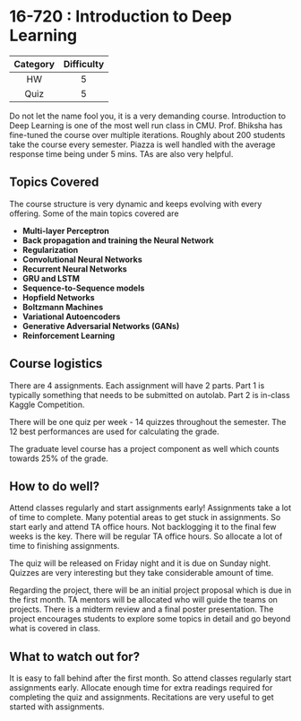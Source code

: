 # 16-720 : Introduction to Deep Learning

| Category | Difficulty |
|:-:       | :-:        |
| HW       | 5     |
| Quiz     | 5     |

Do not let the name fool you, it is a very demanding course. Introduction to Deep Learning is one of the most well run class in CMU. Prof. Bhiksha has 
fine-tuned the course over multiple iterations. Roughly about 200 students 
take the course every semester. Piazza is well handled with the average response 
time being under 5 mins. TAs are also very helpful.

## Topics Covered

The course structure is very dynamic and keeps evolving with every offering. 
Some of the main topics covered are

- **Multi-layer Perceptron**
- **Back propagation and training the Neural Network**
- **Regularization**
- **Convolutional Neural Networks**
- **Recurrent Neural Networks**
- **GRU and LSTM**
- **Sequence-to-Sequence models**
- **Hopfield Networks**
- **Boltzmann Machines**
- **Variational Autoencoders**
- **Generative Adversarial Networks (GANs)**
- **Reinforcement Learning**

## Course logistics

There are 4 assignments. Each assignment will have 2 parts. Part 1 is typically 
something that needs to be submitted on autolab. Part 2 is in-class Kaggle Competition. 

There will be one quiz per week - 14 quizzes throughout the semester. The 12 best performances are 
used for calculating the grade. 

The graduate level course has a project component as well which counts towards 25% of the grade. 

## How to do well?

Attend classes regularly and start assignments early! Assignments take a lot of time to 
complete. Many potential areas to get stuck in assignments. So start early and attend TA office 
hours. Not backlogging it to the final few weeks is the key. There will be regular 
TA office hours. So allocate a lot of time to finishing assignments. 

The quiz will be released on Friday night and it is due on Sunday night. Quizzes are 
very interesting but they take considerable amount of time. 

Regarding the project, there will be an initial project proposal which is due in 
the first month. TA mentors will be allocated who will guide the teams on 
projects. There is a midterm review and a final poster presentation. The project 
encourages students to explore some topics in detail and go beyond what is covered in 
class. 

## What to watch out for?

It is easy to fall behind after the first month. So attend classes regularly 
start assignments early. Allocate enough time for extra readings required for completing
the quiz and assignments. Recitations are very useful to get started with assignments. 


